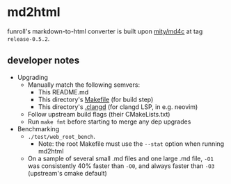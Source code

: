 # md2html

funroll's markdown-to-html converter is built upon
[mity/md4c](https://github.com/mity/md4c)
at tag `release-0.5.2`.

## developer notes

* Upgrading
  * Manually match the following semvers:
    * This README.md
    * This directory's [Makefile](Makefile) (for build step)
    * This directory's [.clangd](.clangd) (for clangd LSP, in e.g. neovim)
  * Follow upstream build flags (their CMakeLists.txt)
  * Run `make fmt` before starting to merge any dep upgrades
* Benchmarking
  * `./test/web_root_bench`.
    * Note: the root Makefile must use the `--stat` option when running md2html
  * On a sample of several small .md files and one large .md file,
  `-O1` was consistently 40% faster than `-O0`, and always faster than `-O3` (upstream's cmake default)
